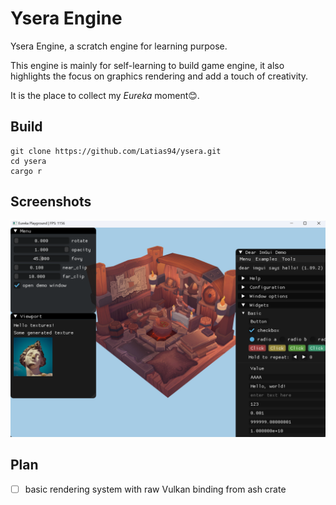 # Ysera Engine

Ysera Engine, a scratch engine for learning purpose.

This engine is mainly for self-learning to build game engine, it also highlights the focus on graphics rendering and add a touch of creativity. 

It is the place to collect my _Eureka_ moment😊.

## Build

```shell
git clone https://github.com/Latias94/ysera.git
cd ysera
cargo r
```

## Screenshots

![](resources/screenshot/load_model.png)

## Plan

- [ ] basic rendering system with raw Vulkan binding from ash crate

